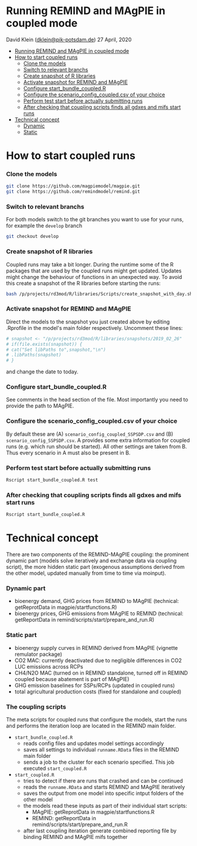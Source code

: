 Running REMIND and MAgPIE in coupled mode
================
David Klein (<dklein@pik-potsdam.de>)
27 April, 2020

- [Running REMIND and MAgPIE in coupled mode](#running-remind-and-magpie-in-coupled-mode)
- [How to start coupled runs](#how-to-start-coupled-runs)
    + [Clone the models](#clone-the-models)
    + [Switch to relevant branchs](#switch-to-relevant-branchs)
    + [Create snapshot of R libraries](#create-snapshot-of-r-libraries)
    + [Activate snapshot for REMIND and MAgPIE](#activate-snapshot-for-remind-and-magpie)
    + [Configure start_bundle_coupled.R](#configure-start-bundle-coupledr)
    + [Configure the scenario_config_coupled.csv of your choice](#configure-the-scenario-config-coupledcsv-of-your-choice)
    + [Perform test start before actually submitting runs](#perform-test-start-before-actually-submitting-runs)
    + [After checking that coupling scripts finds all gdxes and mifs start runs](#after-checking-that-coupling-scripts-finds-all-gdxes-and-mifs-start-runs)
- [Technical concept](#technical-concept)
    + [Dynamic](#dynamic)
    + [Static](#static)
    
# How to start coupled runs

### Clone the models

```bash
git clone https://github.com/magpiemodel/magpie.git
git clone https://github.com/remindmodel/remind.git
```

### Switch to relevant branchs

For both models switch to the git branches you want to use for your runs, for example the `develop` branch

```bash
git checkout develop
```

### Create snapshot of R libraries

Coupled runs may take a bit longer. During the runtime some of the R packages that are used by the coupled runs might get updated.
Updates might change the behaviour of functions in an unexpected way. To avoid this create a snapshot of the R libraries before starting
the runs:

```bash
bash /p/projects/rd3mod/R/libraries/Scripts/create_snapshot_with_day.sh
```

### Activate snapshot for REMIND and MAgPIE

Direct the models to the snapshot you just created above by editing .Rprofile in the model's main folder respectively. Uncomment these lines:

```bash
# snapshot <- "/p/projects/rd3mod/R/libraries/snapshots/2019_02_26"
# if(file.exists(snapshot)) {
# cat("Set libPaths to",snapshot,"\n")
# .libPaths(snapshot)
# }
```
and change the date to today.

### Configure start_bundle_coupled.R 

See comments in the head section of the file. Most importantly you need to provide the path to MAgPIE.

### Configure the scenario_config_coupled.csv of your choice

By default these are (A) `scenario_config_coupled_SSPSDP.csv` and (B) `scenario_config_SSPSDP.csv`. A provides some extra information
for coupled runs (e.g. which run should be started). All other settings are taken from B. Thus every scenario in A must also be present in B.

### Perform test start before actually submitting runs

```bash
Rscript start_bundle_coupled.R test
```

### After checking that coupling scripts finds all gdxes and mifs start runs

```bash
Rscript start_bundle_coupled.R
```

# Technical concept

There are two components of the REMIND-MAgPIE coupling: the prominent dynamic part (models solve iteratively and exchange data via coupling script), the more hidden static part (exogenous assumptions derived from the other model, updated manually from time to time via moinput).

### Dynamic part

* bioenergy demand, GHG prices from REMIND to MAgPIE (technical: getReprotData in magpie/startfunctions.R)
* bioenergy prices, GHG emissions from MAgPIE to REMIND (technical: getReportData in remind/scripts/start/prepare_and_run.R)

### Static part

* bioenergy supply curves in REMIND derived from MAgPIE (vignette remulator package)
* CO2 MAC: currently deactivated due to negligible differences in CO2 LUC emissions across RCPs
* CH4/N2O MAC (turned on in REMIND standalone, turned off in REMIND coupled because abatement is part of MAgPIE)
* GHG emission baselines for SSPs/RCPs (updated in coupled runs)
* total agricultural production costs (fixed for standalone and coupled)

### The coupling scripts

The meta scripts for coupled runs that configure the models, start the runs and performs the iteration loop are located in the REMIND main folder.

* `start_bundle_coupled.R`
  * reads config files and updates model settings accordingly
  * saves all settings to individual `runname.RData` files in the REMIND main folder
  * sends a job to the cluster for each scenario specified. This job executed `start_coupled.R`
* `start_coupled.R`
  * tries to detect if there are runs that crashed and can be continued
  * reads the `runname.RData` and starts REMIND and MAgPIE iteratively
  * saves the output from one model into specific intput folders of the other model
  * the models read these inputs as part of their individual start scripts:
    * MAgPIE: getReprotData in magpie/startfunctions.R
    * REMIND: getReportData in remind/scripts/start/prepare_and_run.R
  * after last coupling iteration generate combined reporting file by binding REMIND and MAgPIE mifs together
